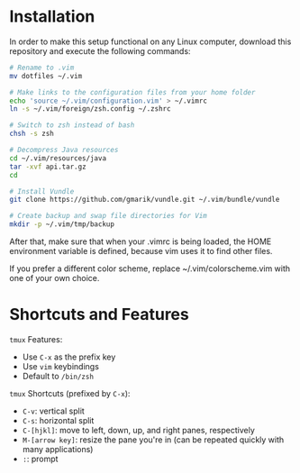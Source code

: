 Installation
============

In order to make this setup functional on any Linux computer, download this repository and execute the following commands:

```bash
# Rename to .vim
mv dotfiles ~/.vim

# Make links to the configuration files from your home folder
echo 'source ~/.vim/configuration.vim' > ~/.vimrc
ln -s ~/.vim/foreign/zsh.config ~/.zshrc

# Switch to zsh instead of bash
chsh -s zsh

# Decompress Java resources
cd ~/.vim/resources/java
tar -xvf api.tar.gz
cd

# Install Vundle
git clone https://github.com/gmarik/vundle.git ~/.vim/bundle/vundle

# Create backup and swap file directories for Vim
mkdir -p ~/.vim/tmp/backup
```

After that, make sure that when your .vimrc is being loaded, the HOME environment variable is defined, because vim uses it to find other files.

If you prefer a different color scheme, replace ~/.vim/colorscheme.vim with one of your own choice.

Shortcuts and Features
=========

`tmux` Features:
- Use `C-x` as the prefix key
- Use `vim` keybindings
- Default to `/bin/zsh`

`tmux` Shortcuts (prefixed by `C-x`):

- `C-v`: vertical split
- `C-s`: horizontal split
- `C-[hjkl]`: move to left, down, up, and right panes, respectively
- `M-[arrow key]`: resize the pane you're in (can be repeated quickly with many applications)
- `:`: prompt
